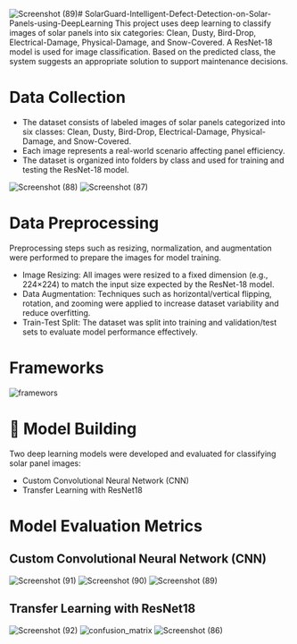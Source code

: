 ![Screenshot (89)](https://github.com/user-attachments/assets/94014307-a251-4d28-b86a-1883e5320464)# SolarGuard-Intelligent-Defect-Detection-on-Solar-Panels-using-DeepLearning
This project uses deep learning to classify images of solar panels into six categories: Clean, Dusty, Bird-Drop, Electrical-Damage, Physical-Damage, and Snow-Covered. A ResNet-18 model is used for image classification. Based on the predicted class, the system suggests an appropriate solution to support maintenance decisions.
# Data Collection
- The dataset consists of labeled images of solar panels categorized into six classes: Clean, Dusty, Bird-Drop, Electrical-Damage, Physical-Damage, and Snow-Covered.
- Each image represents a real-world scenario affecting panel efficiency.
- The dataset is organized into folders by class and used for training and testing the ResNet-18 model.

![Screenshot (88)](https://github.com/user-attachments/assets/fbdff563-a916-41df-b5f2-096299cab59d)
![Screenshot (87)](https://github.com/user-attachments/assets/1d0a11d8-3024-43f4-a7d4-e886b07ad26b)

# Data Preprocessing
Preprocessing steps such as resizing, normalization, and augmentation were performed to prepare the images for model training.
- Image Resizing: All images were resized to a fixed dimension (e.g., 224×224) to match the input size expected by the ResNet-18 model.
- Data Augmentation: Techniques such as horizontal/vertical flipping, rotation, and zooming were applied to increase dataset variability and reduce overfitting.
- Train-Test Split: The dataset was split into training and validation/test sets to evaluate model performance effectively.
# Frameworks
![framewors](https://github.com/user-attachments/assets/cde908f4-e78e-4d60-9189-b0baa13fc6f9)
# 🧠 Model Building
Two deep learning models were developed and evaluated for classifying solar panel images:
- Custom Convolutional Neural Network (CNN)
- Transfer Learning with ResNet18
# Model Evaluation Metrics
## Custom Convolutional Neural Network (CNN)
![Screenshot (91)](https://github.com/user-attachments/assets/732bd814-0b4d-488d-82f4-b2f7f6f5bea3)
![Screenshot (90)](https://github.com/user-attachments/assets/ca42fef5-7a07-4220-8ccc-1f9de1e87f46)
![Screenshot (89)](https://github.com/user-attachments/assets/a2e7008a-925f-488b-9b9c-1c05b50c7bad)

## Transfer Learning with ResNet18
![Screenshot (92)](https://github.com/user-attachments/assets/e827d4d0-101d-4f6a-a3f1-994778363d12)
![confusion_matrix](https://github.com/user-attachments/assets/b2127da8-1654-41b2-951f-398b23ac2388)
![Screenshot (86)](https://github.com/user-attachments/assets/559cddfd-d5fc-470f-9448-9d7a12431cdd)






